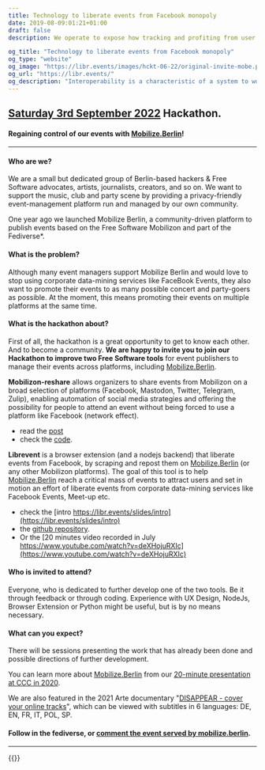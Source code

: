 ```yaml
---
title: Technology to liberate events from Facebook monopoly
date: 2019-08-09:01:21+01:00
draft: false
description: We operate to expose how tracking and profiting from user data had a negative impact on society, and develop proof of concept countermeasures

og_title: "Technology to liberate events from Facebook monopoly"
og_type: "website"
og_image: "https://libr.events/images/hckt-06-22/original-invite-mobe.png"
og_url: "https://libr.events/"
og_description: "Interoperability is a characteristic of a system to work with other systems - we would not wait for regulations, but react against Facebook walled garden."
---
```


## [Saturday 3rd September 2022](/hackathon-september-2022) Hackathon.

#### Regaining control of our events with [Mobilize.Berlin](http://mobilize.berlin/)!

---

#### Who are we?

We are a small but dedicated group of Berlin-based hackers & Free Software advocates, artists, journalists, creators, and so on. We want to support the music, club and party scene by providing a privacy-friendly event-management platform run and managed by our own community.

One year ago we launched Mobilize Berlin, a community-driven platform to publish events based on the Free Software Mobilizon and part of the Fediverse*.

#### What is the problem?

Although many event managers support Mobilize Berlin and would love to stop using corporate data-mining services like FaceBook Events, they also want to promote their events to as many possible concert and party-goers as possible. At the moment, this means promoting their events on multiple platforms at the same time.

#### What is the hackathon about?

First of all, the hackathon is a great opportunity to get to know each other. And to become a community. **We are happy to invite you to join our Hackathon to improve two Free Software tools** for event publishers to manage their events across platforms, including [Mobilize.Berlin](http://mobilize.berlin/).

**Mobilizon-reshare** allows organizers to share events from Mobilizon on a broad selection of platforms (Facebook, Mastodon, Twitter, Telegram, Zulip), enabling automation of social media strategies and offering the possibility for people to attend an event without being forced to use a platform like Facebook (network effect).
  * read the [post](https://write.as/simone-robutti/supercharge-your-events-using-mobilizon-and-mobilizon-reshare)
  * check the [code](https://github.com/Tech-Workers-Coalition-Italia/mobilizon-reshare).

**Librevent** is a browser extension (and a nodejs backend) that liberate events from Facebook, by scraping and repost them on [Mobilize.Berlin](http://mobilize.berlin/) (or any other Mobilizon platforms). The goal of this tool is to help [Mobilize.Berlin](http://mobilize.berlin/) reach a critical mass of events to attract users and set in motion an effort of liberate events from corporate data-mining services like Facebook Events, Meet-up etc.
  * check the [intro https://libr.events/slides/intro](https://libr.events/slides/intro)
  * the [github repository](https://github.com/tracking-exposed/librevent).
  * Or the [20 minutes video recorded in July https://www.youtube.com/watch?v=deXHojuRXIc](https://www.youtube.com/watch?v=deXHojuRXIc)

#### Who is invited to attend?

Everyone, who is dedicated to further develop one of the two tools. Be it through feedback or through coding. Experience with UX Design, NodeJs, Browser Extension or Python might be useful, but is by no means necessary.

#### What can you expect?

There will be sessions presenting the work that has already been done and possible directions of further development.

You can learn more about [Mobilize.Berlin](http://mobilize.berlin/) from our [20-minute presentation at CCC in 2020](https://media.ccc.de/v/r3c-oio-241-berlin-let-s-take-back-control-of-our-events-#t=0).

We are also featured in the 2021 Arte documentary "[DISAPPEAR - cover your online tracks](https://www.arte.tv/en/videos/100750-000-F/disappear/)", which can be viewed with subtitles in 6 languages: DE, EN, FR, IT, POL, SP.  

#### Follow in the fediverse, or [comment the event served by mobilize.berlin](https://mobilize.berlin/events/d573f9fd-016a-4859-8410-db6732e86d08#comments).

---

{{<librevent-extension>}}
